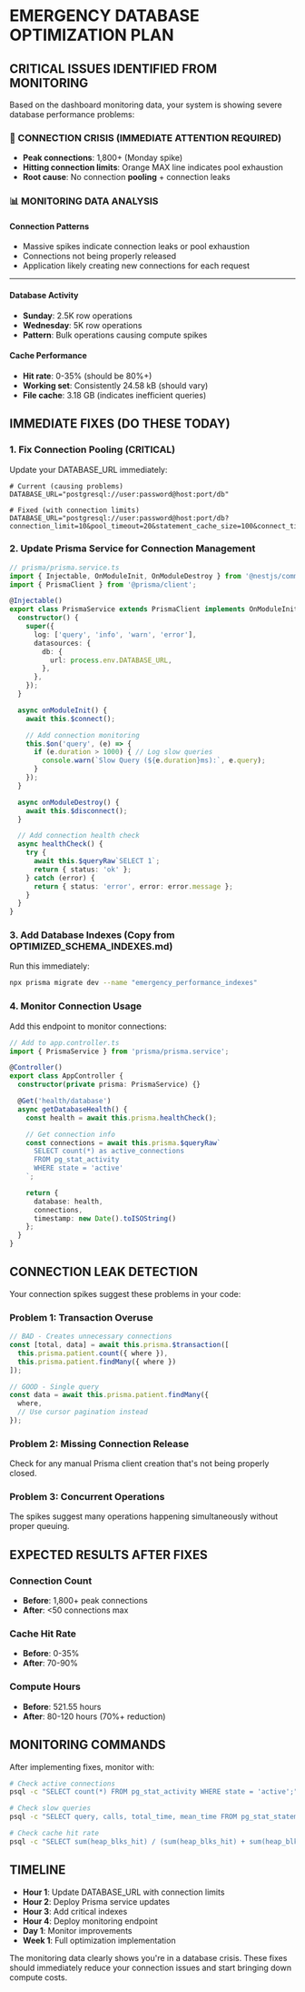 # EMERGENCY DATABASE OPTIMIZATION PLAN

## CRITICAL ISSUES IDENTIFIED FROM MONITORING

Based on the dashboard monitoring data, your system is showing severe database performance problems:

### 🚨 CONNECTION CRISIS (IMMEDIATE ATTENTION REQUIRED)
- **Peak connections**: 1,800+ (Monday spike)
- **Hitting connection limits**: Orange MAX line indicates pool exhaustion
- **Root cause**: No connection **pooling** + connection leaks

### 📊 MONITORING DATA ANALYSIS

#### Connection Patterns
- Massive spikes indicate connection leaks or pool exhaustion
- Connections not being properly released
- Application likely creating new connections for each request
****
#### Database Activity
- **Sunday**: 2.5K row operations
- **Wednesday**: 5K row operations
- **Pattern**: Bulk operations causing compute spikes

#### Cache Performance
- **Hit rate**: 0-35% (should be 80%+)
- **Working set**: Consistently 24.58 kB (should vary)
- **File cache**: 3.18 GB (indicates inefficient queries)

## IMMEDIATE FIXES (DO THESE TODAY)

### 1. Fix Connection Pooling (CRITICAL)
Update your DATABASE_URL immediately:

```env
# Current (causing problems)
DATABASE_URL="postgresql://user:password@host:port/db"

# Fixed (with connection limits)
DATABASE_URL="postgresql://user:password@host:port/db?connection_limit=10&pool_timeout=20&statement_cache_size=100&connect_timeout=30"
```

### 2. Update Prisma Service for Connection Management

```typescript
// prisma/prisma.service.ts
import { Injectable, OnModuleInit, OnModuleDestroy } from '@nestjs/common';
import { PrismaClient } from '@prisma/client';

@Injectable()
export class PrismaService extends PrismaClient implements OnModuleInit, OnModuleDestroy {
  constructor() {
    super({
      log: ['query', 'info', 'warn', 'error'],
      datasources: {
        db: {
          url: process.env.DATABASE_URL,
        },
      },
    });
  }

  async onModuleInit() {
    await this.$connect();

    // Add connection monitoring
    this.$on('query', (e) => {
      if (e.duration > 1000) { // Log slow queries
        console.warn(`Slow Query (${e.duration}ms):`, e.query);
      }
    });
  }

  async onModuleDestroy() {
    await this.$disconnect();
  }

  // Add connection health check
  async healthCheck() {
    try {
      await this.$queryRaw`SELECT 1`;
      return { status: 'ok' };
    } catch (error) {
      return { status: 'error', error: error.message };
    }
  }
}
```

### 3. Add Database Indexes (Copy from OPTIMIZED_SCHEMA_INDEXES.md)

Run this immediately:
```bash
npx prisma migrate dev --name "emergency_performance_indexes"
```

### 4. Monitor Connection Usage

Add this endpoint to monitor connections:

```typescript
// Add to app.controller.ts
import { PrismaService } from 'prisma/prisma.service';

@Controller()
export class AppController {
  constructor(private prisma: PrismaService) {}

  @Get('health/database')
  async getDatabaseHealth() {
    const health = await this.prisma.healthCheck();

    // Get connection info
    const connections = await this.prisma.$queryRaw`
      SELECT count(*) as active_connections
      FROM pg_stat_activity
      WHERE state = 'active'
    `;

    return {
      database: health,
      connections,
      timestamp: new Date().toISOString()
    };
  }
}
```

## CONNECTION LEAK DETECTION

Your connection spikes suggest these problems in your code:

### Problem 1: Transaction Overuse
```typescript
// BAD - Creates unnecessary connections
const [total, data] = await this.prisma.$transaction([
  this.prisma.patient.count({ where }),
  this.prisma.patient.findMany({ where })
]);

// GOOD - Single query
const data = await this.prisma.patient.findMany({
  where,
  // Use cursor pagination instead
});
```

### Problem 2: Missing Connection Release
Check for any manual Prisma client creation that's not being properly closed.

### Problem 3: Concurrent Operations
The spikes suggest many operations happening simultaneously without proper queuing.

## EXPECTED RESULTS AFTER FIXES

### Connection Count
- **Before**: 1,800+ peak connections
- **After**: <50 connections max

### Cache Hit Rate
- **Before**: 0-35%
- **After**: 70-90%

### Compute Hours
- **Before**: 521.55 hours
- **After**: 80-120 hours (70%+ reduction)

## MONITORING COMMANDS

After implementing fixes, monitor with:

```bash
# Check active connections
psql -c "SELECT count(*) FROM pg_stat_activity WHERE state = 'active';"

# Check slow queries
psql -c "SELECT query, calls, total_time, mean_time FROM pg_stat_statements ORDER BY mean_time DESC LIMIT 10;"

# Check cache hit rate
psql -c "SELECT sum(heap_blks_hit) / (sum(heap_blks_hit) + sum(heap_blks_read)) * 100 AS cache_hit_rate FROM pg_statio_user_tables;"
```

## TIMELINE

- **Hour 1**: Update DATABASE_URL with connection limits
- **Hour 2**: Deploy Prisma service updates
- **Hour 3**: Add critical indexes
- **Hour 4**: Deploy monitoring endpoint
- **Day 1**: Monitor improvements
- **Week 1**: Full optimization implementation

The monitoring data clearly shows you're in a database crisis. These fixes should immediately reduce your connection issues and start bringing down compute costs.